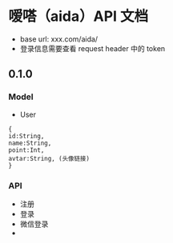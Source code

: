 # 嗳嗒（aida）API 文档

- base url: xxx.com/aida/
- 登录信息需要查看 request header 中的 token

## 0.1.0
### Model

- User
 
```
{
id:String,
name:String,
point:Int,
avtar:String, (头像链接)
}
```

### API

- 注册
- 登录
- 微信登录
- 
